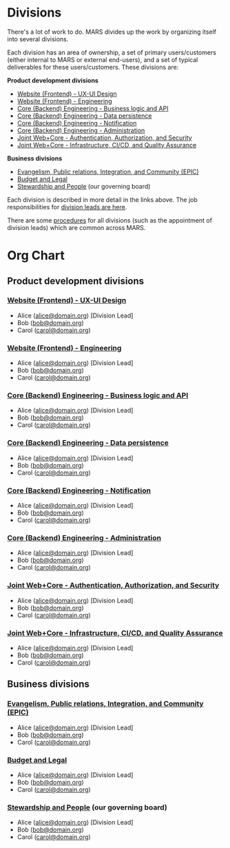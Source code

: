 # Divisions

There's a lot of work to do. MARS divides up the work by organizing itself into several divisions.

Each division has an area of ownership, a set of primary users/customers (either internal to MARS or external end-users), and a set of typical deliverables for these users/customers. These divisions are:

**Product development divisions**
- [Website (Frontend) -  UX-UI Design](/divisions/web-design/)
- [Website (Frontend) -  Engineering](/divisions/web-engr/)
- [Core (Backend) Engineering - Business logic and API](/divisions/core-engr-biz-logic/)
- [Core (Backend) Engineering - Data persistence](/divisions/core-engr-data/)
- [Core (Backend) Engineering - Notification](/divisions/core-engr-notification/)
- [Core (Backend) Engineering - Administration](/divisions/core-engr-admin/)
- [Joint Web+Core - Authentication, Authorization, and Security](/divisions/joint-engr-security/)
- [Joint Web+Core - Infrastructure, CI/CD, and Quality Assurance](/divisions/joint-engr-dev-ops/)

**Business divisions**
- [Evangelism, Public relations, Integration, and Community (EPIC)](/divisions/epic/)
- [Budget and Legal](/divisions/budget-and-legal/)
- [Stewardship and People](/divisions/stewardship/) (our governing board)

Each division is described in more detail in the links above. The job responsibilities for [division leads are here](/divisions/lead.md).

There are some [procedures](./procedures.md) for all divisions (such as the appointment of division leads) which are common across MARS.

# Org Chart

## Product development divisions
### [Website (Frontend) -  UX-UI Design](/divisions/web-design/)
- Alice (alice@domain.org) [Division Lead]
- Bob (bob@domain.org)
- Carol (carol@domain.org)

### [Website (Frontend) -  Engineering](/divisions/web-engr/)
- Alice (alice@domain.org) [Division Lead]
- Bob (bob@domain.org)
- Carol (carol@domain.org)

### [Core (Backend) Engineering - Business logic and API](/divisions/core-engr-biz-logic/)
- Alice (alice@domain.org) [Division Lead]
- Bob (bob@domain.org)
- Carol (carol@domain.org)

### [Core (Backend) Engineering - Data persistence](/divisions/core-engr-data/)
- Alice (alice@domain.org) [Division Lead]
- Bob (bob@domain.org)
- Carol (carol@domain.org)

### [Core (Backend) Engineering - Notification](/divisions/core-engr-notification/)
- Alice (alice@domain.org) [Division Lead]
- Bob (bob@domain.org)
- Carol (carol@domain.org)

### [Core (Backend) Engineering - Administration](/divisions/core-engr-admin/)
- Alice (alice@domain.org) [Division Lead]
- Bob (bob@domain.org)
- Carol (carol@domain.org)

### [Joint Web+Core - Authentication, Authorization, and Security](/divisions/joint-engr-security/)
- Alice (alice@domain.org) [Division Lead]
- Bob (bob@domain.org)
- Carol (carol@domain.org)

### [Joint Web+Core - Infrastructure, CI/CD, and Quality Assurance](/divisions/joint-engr-dev-ops/)
- Alice (alice@domain.org) [Division Lead]
- Bob (bob@domain.org)
- Carol (carol@domain.org)


## Business divisions
### [Evangelism, Public relations, Integration, and Community (EPIC)](/divisions/epic/)
- Alice (alice@domain.org) [Division Lead]
- Bob (bob@domain.org)
- Carol (carol@domain.org)

### [Budget and Legal](/divisions/budget-and-legal/)
- Alice (alice@domain.org) [Division Lead]
- Bob (bob@domain.org)
- Carol (carol@domain.org)

### [Stewardship and People](/divisions/stewardship/) (our governing board)
- Alice (alice@domain.org) [Division Lead]
- Bob (bob@domain.org)
- Carol (carol@domain.org)

